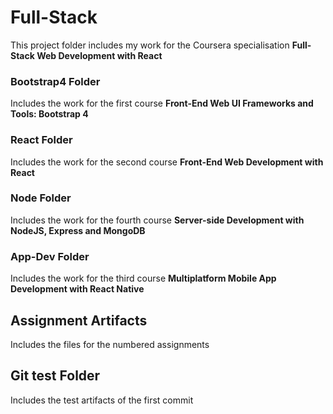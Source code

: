 # Full-Stack
This project folder includes my work for the Coursera specialisation <b>Full-Stack Web Development with React</b>

### Bootstrap4 Folder
Includes the work for the first course <b>Front-End Web UI Frameworks and Tools: Bootstrap 4</b>

### React Folder
Includes the work for the second course <b>Front-End Web Development with React</b>

### Node Folder
Includes the work for the fourth course <b>Server-side Development with NodeJS, Express and MongoDB</b>

### App-Dev Folder
Includes the work for the third course <b>Multiplatform Mobile App Development with React Native</b>

## Assignment Artifacts
Includes the files for the numbered assignments

## Git test Folder
Includes the test artifacts of the first commit
